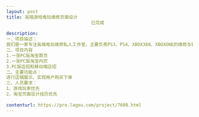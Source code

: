```yaml
---                
layout: post       
title: 高端游戏电玩维修页面设计
                                已完成
           
description: 
一、项目描述：
我们是一家专注高端电玩维修私人工作室，主要负责PS3、PS4、XBOX360、XBOXONE的维修与销售
二、项目内容
1.一张PC版淘宝首页
2.一张PC版淘宝内页
3.PC版店招和移动端店招
二、主要功能点：
进行店铺展示、实现用户购买下单
三、人员要求：
1、游戏玩家优先
2、淘宝页面设计经历优先
     
contenturl: https://pro.lagou.com/project/7608.html      
---                 
```

